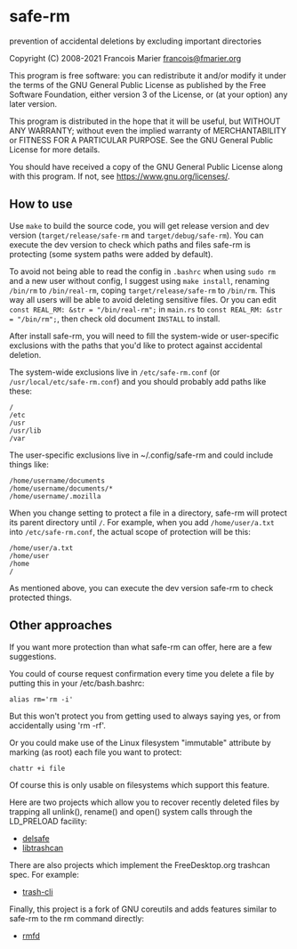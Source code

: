 # safe-rm

prevention of accidental deletions by excluding important directories

Copyright (C) 2008-2021 Francois Marier <francois@fmarier.org>

This program is free software: you can redistribute it and/or modify
it under the terms of the GNU General Public License as published by
the Free Software Foundation, either version 3 of the License, or
(at your option) any later version.

This program is distributed in the hope that it will be useful,
but WITHOUT ANY WARRANTY; without even the implied warranty of
MERCHANTABILITY or FITNESS FOR A PARTICULAR PURPOSE. See the
GNU General Public License for more details.

You should have received a copy of the GNU General Public License
along with this program. If not, see <https://www.gnu.org/licenses/>.

## How to use

Use `make` to build the source code, you will get release version and dev version (`target/release/safe-rm` and `target/debug/safe-rm`). You can execute the dev version to check which paths and files safe-rm is protecting (some system paths were added by default).

To avoid not being able to read the config in `.bashrc` when using `sudo rm` and a new user without config, I suggest using `make install`, renaming `/bin/rm` to `/bin/real-rm`, coping `target/release/safe-rm` to `/bin/rm`. This way all users will be able to avoid deleting sensitive files. Or you can edit `const REAL_RM: &str = "/bin/real-rm";` in `main.rs` to `const REAL_RM: &str = "/bin/rm";`, then check old document `INSTALL` to install.

After install safe-rm, you will need to fill the system-wide or user-specific exclusions with the paths that you'd like to protect against accidental deletion.

The system-wide exclusions live in `/etc/safe-rm.conf` (or `/usr/local/etc/safe-rm.conf`)
and you should probably add paths like these:

    /
    /etc
    /usr
    /usr/lib
    /var

The user-specific exclusions live in ~/.config/safe-rm and could include things like:

    /home/username/documents
    /home/username/documents/*
    /home/username/.mozilla

When you change setting to protect a file in a directory, safe-rm will protect its parent directory until `/`.
For example, when you add `/home/user/a.txt` into `/etc/safe-rm.conf`, the actual scope of protection will be this:

    /home/user/a.txt
    /home/user
    /home
    /

As mentioned above, you can execute the dev version safe-rm to check protected things.

## Other approaches

If you want more protection than what safe-rm can offer, here are a few suggestions.

You could of course request confirmation every time you delete a file by putting this in
your /etc/bash.bashrc:

    alias rm='rm -i'

But this won't protect you from getting used to always saying yes, or from accidentally
using 'rm -rf'.

Or you could make use of the Linux filesystem "immutable" attribute by marking (as root)
each file you want to protect:

    chattr +i file

Of course this is only usable on filesystems which support this feature.

Here are two projects which allow you to recover recently deleted files by trapping
all unlink(), rename() and open() system calls through the LD_PRELOAD facility:

- [delsafe](https://web.archive.org/web/20081027033142/http://homepage.esoterica.pt:80/~nx0yew/delsafe/)
- [libtrashcan](http://hpux.connect.org.uk/hppd/hpux/Development/Libraries/libtrash-0.2/readme.html)

There are also projects which implement the FreeDesktop.org trashcan spec. For example:

- [trash-cli](https://github.com/andreafrancia/trash-cli)

Finally, this project is a fork of GNU coreutils and adds features similar to safe-rm
to the rm command directly:

- [rmfd](https://github.com/d5h/rmfd)
